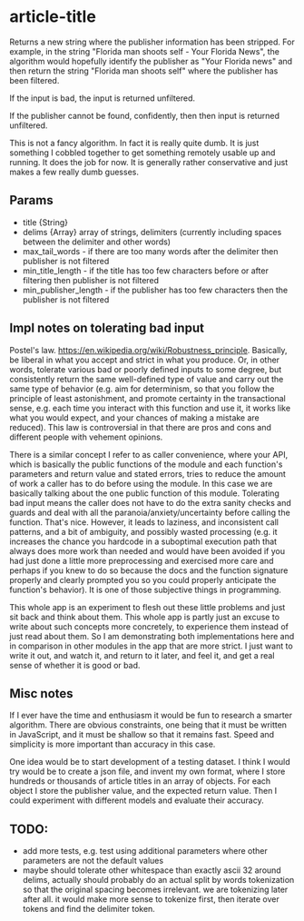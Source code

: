 # article-title
Returns a new string where the publisher information has been stripped. For example, in the string "Florida man shoots self - Your Florida News", the algorithm would hopefully identify the publisher as "Your Florida news" and then return the string "Florida man shoots self" where the publisher has been filtered.

If the input is bad, the input is returned unfiltered.

If the publisher cannot be found, confidently, then then input is returned unfiltered.

This is not a fancy algorithm. In fact it is really quite dumb. It is just something I cobbled together to get something remotely usable up and running. It does the job for now. It is generally rather conservative and just makes a few really dumb guesses.

## Params
* title {String}
* delims {Array} array of strings, delimiters (currently including spaces between the delimiter and other words)
* max_tail_words - if there are too many words after the delimiter then publisher is not filtered
* min_title_length - if the title has too few characters before or after filtering then publisher is not filtered
* min_publisher_length - if the publisher has too few characters then the publisher is not filtered

## Impl notes on tolerating bad input
Postel's law. https://en.wikipedia.org/wiki/Robustness_principle. Basically, be liberal in what you accept and strict in what you produce. Or, in other words, tolerate various bad or poorly defined inputs to some degree, but consistently return the same well-defined type of value and carry out the same type of behavior (e.g. aim for determinism, so that you follow the principle of least astonishment, and promote certainty in the transactional sense, e.g. each time you interact with this function and use it, it works like what you would expect, and your chances of making a mistake are reduced). This law is controversial in that there are pros and cons and different people with vehement opinions.

There is a similar concept I refer to as caller convenience, where your API, which is basically the public functions of the module and each function's parameters and return value and stated errors, tries to reduce the amount of work a caller has to do before using the module. In this case we are basically talking about the one public function of this module. Tolerating bad input means the caller does not have to do the extra sanity checks and guards and deal with all the paranoia/anxiety/uncertainty before calling the function. That's nice. However, it leads to laziness, and inconsistent call patterns, and a bit of ambiguity, and possibly wasted processing (e.g. it increases the chance you hardcode in a suboptimal execution path that always does more work than needed and would have been avoided if you had just done a little more preprocessing and exercised more care and perhaps if you knew to do so because the docs and the function signature properly and clearly prompted you so you could properly anticipate the function's behavior). It is one of those subjective things in programming.

This whole app is an experiment to flesh out these little problems and just sit back and think about them. This whole app is partly just an excuse to write about such concepts more concretely, to experience them instead of just read about them. So I am demonstrating both implementations here and in comparison in other modules in the app that are more strict. I just want to write it out, and watch it, and return to it later, and feel it, and get a real sense of whether it is good or bad.

## Misc notes

If I ever have the time and enthusiasm it would be fun to research a smarter algorithm. There are obvious constraints, one being that it must be written in JavaScript, and it must be shallow so that it remains fast. Speed and simplicity is more important than accuracy in this case.

One idea would be to start development of a testing dataset. I think I would try would be to create a json file, and invent my own format, where I store hundreds or thousands of article titles in an array of objects. For each object I store the publisher value, and the expected return value. Then I could experiment with different models and evaluate their accuracy.

## TODO:
* add more tests, e.g. test using additional parameters where other parameters are not the default values
* maybe should tolerate other whitespace than exactly ascii 32 around delims, actually should probably do an actual split by words tokenization so that the original spacing becomes irrelevant. we are tokenizing later after all. it would make more sense to tokenize first, then iterate over tokens and find the delimiter token.
